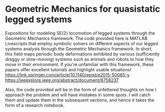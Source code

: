 # Geometric Mechanics for quasistatic legged systems

Expositions for modeling SE(2) locomotion of legged systems through the Geometric Mechanics framework: The code provided here is MATLAB Livescripts that employ symbolic solvers on different aspects of our legged systems analysis through the Geometric Mechanics framework. In short, this field maps periodic body deformations exhibited by various (sufficiently draggy or slow-moving) systems such as animals and robots to how they move in their environment. If you're unfamiliar with this framework, these papers offer excellent tutorials and highlight usable situations!
<https://link.springer.com/article/10.1140/epjst/e2015-50085-y>
<https://ieeexplore.ieee.org/abstract/document/8758237>

Also, the code provided will be in the form of unfettered thoughts on how I approach the problem and will have mistakes in some spots. I will catch them and update them in the subsequent sections, and hence it takes the form of a research notebook.
